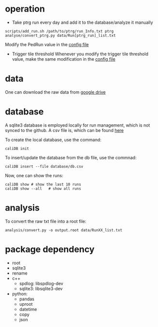 # operation
* Take ptrg run every day and add it to the database/analyze it manually
```
scripts/add_run.sh /path/to/ptrg/run_Info.txt ptrg
analyse/convert_ptrg.py data/Run[ptrg_run]_list.txt
```
Modify the PedRun value in the [config file](data/config.cfg)

* Trigger tile threshold
Whenever you modify the trigger tile threshold value, make the same modification in the [config file](data/config.cfg)

# data
One can download the raw data from [google drive](https://drive.google.com/drive/folders/1SGtYnyDEmv8edpGVumi8tztlmNIQ3xuf?usp=sharing)

# database
A sqlite3 database is employed locally for run management, which is not
synced to the github. A csv file is, which can be found [here](database/db.csv)

To create the local database, use the command:
```
caliDB init
```

To insert/update the database from the db file, use the commnad:
```
caliDB insert --file database/db.csv
```
Now, one can show the runs:
```
caliDB show	# show the last 10 runs
caliDB show --all	# show all runs
```
# analysis
To convert the raw txt file into a root file:
```
analysis/convert.py -o output.root data/RunXX_list.txt
```


# package dependency
* root
* sqlite3
* rename
* c++
  * spdlog: libspdlog-dev
  * sqlite3: libsqlite3-dev
* python:
  * pandas
  * uproot
  * datetime
  * copy
  * json
